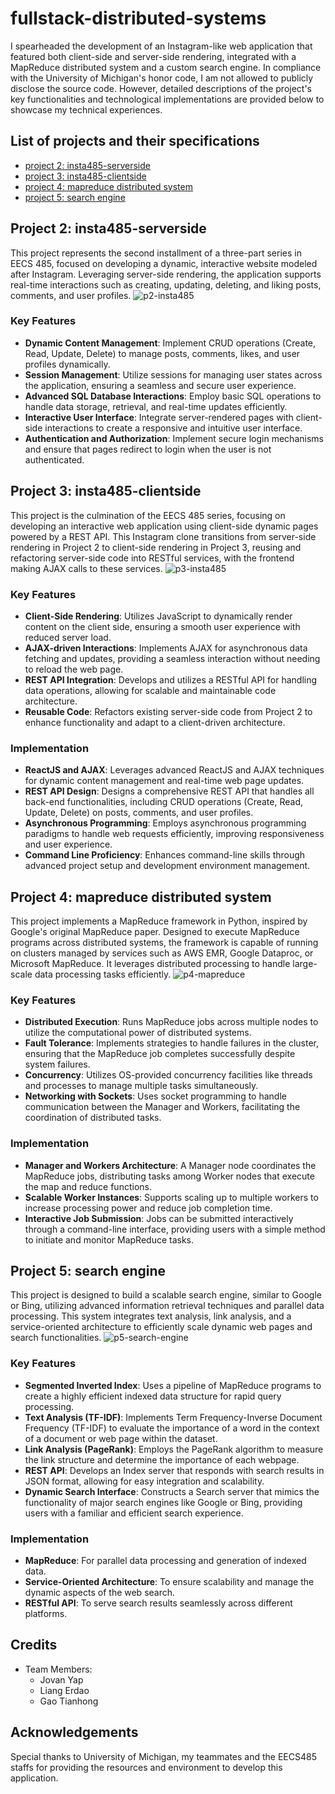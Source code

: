 # fullstack-distributed-systems
I spearheaded the development of an Instagram-like web application that featured both client-side and server-side rendering, integrated with a MapReduce distributed system and a custom search engine. In compliance with the University of Michigan's honor code, I am not allowed to publicly disclose the source code. However, detailed descriptions of the project's key functionalities and technological implementations are provided below to showcase my technical experiences.

## List of projects and their specifications
- [project 2: insta485-serverside](https://eecs485staff.github.io/p2-insta485-serverside/)
- [project 3: insta485-clientside](https://eecs485staff.github.io/p3-insta485-clientside/)
- [project 4: mapreduce distributed system](https://eecs485staff.github.io/p4-mapreduce/)
- [project 5: search engine](https://eecs485staff.github.io/p5-search-engine/)

## Project 2: insta485-serverside
This project represents the second installment of a three-part series in EECS 485, focused on developing a dynamic, interactive website modeled after Instagram. Leveraging server-side rendering, the application supports real-time interactions such as creating, updating, deleting, and liking posts, comments, and user profiles.
![p2-insta485](./p2-insta485.png)

### Key Features
- **Dynamic Content Management**: Implement CRUD operations (Create, Read, Update, Delete) to manage posts, comments, likes, and user profiles dynamically.
- **Session Management**: Utilize sessions for managing user states across the application, ensuring a seamless and secure user experience.
- **Advanced SQL Database Interactions**: Employ basic SQL operations to handle data storage, retrieval, and real-time updates efficiently.
- **Interactive User Interface**: Integrate server-rendered pages with client-side interactions to create a responsive and intuitive user interface.
- **Authentication and Authorization**: Implement secure login mechanisms and ensure that pages redirect to login when the user is not authenticated.

## Project 3: insta485-clientside
This project is the culmination of the EECS 485 series, focusing on developing an interactive web application using client-side dynamic pages powered by a REST API. This Instagram clone transitions from server-side rendering in Project 2 to client-side rendering in Project 3, reusing and refactoring server-side code into RESTful services, with the frontend making AJAX calls to these services.
![p3-insta485](./p3-insta485.png)

### Key Features
- **Client-Side Rendering**: Utilizes JavaScript to dynamically render content on the client side, ensuring a smooth user experience with reduced server load.
- **AJAX-driven Interactions**: Implements AJAX for asynchronous data fetching and updates, providing a seamless interaction without needing to reload the web page.
- **REST API Integration**: Develops and utilizes a RESTful API for handling data operations, allowing for scalable and maintainable code architecture.
- **Reusable Code**: Refactors existing server-side code from Project 2 to enhance functionality and adapt to a client-driven architecture.

### Implementation
- **ReactJS and AJAX**: Leverages advanced ReactJS and AJAX techniques for dynamic content management and real-time web page updates.
- **REST API Design**: Designs a comprehensive REST API that handles all back-end functionalities, including CRUD operations (Create, Read, Update, Delete) on posts, comments, and user profiles.
- **Asynchronous Programming**: Employs asynchronous programming paradigms to handle web requests efficiently, improving responsiveness and user experience.
- **Command Line Proficiency**: Enhances command-line skills through advanced project setup and development environment management.

## Project 4: mapreduce distributed system
This project implements a MapReduce framework in Python, inspired by Google's original MapReduce paper. Designed to execute MapReduce programs across distributed systems, the framework is capable of running on clusters managed by services such as AWS EMR, Google Dataproc, or Microsoft MapReduce. It leverages distributed processing to handle large-scale data processing tasks efficiently.
![p4-mapreduce](./p4-mapreduce.png)

### Key Features
- **Distributed Execution**: Runs MapReduce jobs across multiple nodes to utilize the computational power of distributed systems.
- **Fault Tolerance**: Implements strategies to handle failures in the cluster, ensuring that the MapReduce job completes successfully despite system failures.
- **Concurrency**: Utilizes OS-provided concurrency facilities like threads and processes to manage multiple tasks simultaneously.
- **Networking with Sockets**: Uses socket programming to handle communication between the Manager and Workers, facilitating the coordination of distributed tasks.

### Implementation
- **Manager and Workers Architecture**: A Manager node coordinates the MapReduce jobs, distributing tasks among Worker nodes that execute the map and reduce functions.
- **Scalable Worker Instances**: Supports scaling up to multiple workers to increase processing power and reduce job completion time.
- **Interactive Job Submission**: Jobs can be submitted interactively through a command-line interface, providing users with a simple method to initiate and monitor MapReduce tasks.

## Project 5: search engine 
This project is designed to build a scalable search engine, similar to Google or Bing, utilizing advanced information retrieval techniques and parallel data processing. This system integrates text analysis, link analysis, and a service-oriented architecture to efficiently scale dynamic web pages and search functionalities.
![p5-search-engine](./p5-search-engine.png)

### Key Features
- **Segmented Inverted Index**: Uses a pipeline of MapReduce programs to create a highly efficient indexed data structure for rapid query processing.
- **Text Analysis (TF-IDF)**: Implements Term Frequency-Inverse Document Frequency (TF-IDF) to evaluate the importance of a word in the context of a document or web page within the dataset.
- **Link Analysis (PageRank)**: Employs the PageRank algorithm to measure the link structure and determine the importance of each webpage.
- **REST API**: Develops an Index server that responds with search results in JSON format, allowing for easy integration and scalability.
- **Dynamic Search Interface**: Constructs a Search server that mimics the functionality of major search engines like Google or Bing, providing users with a familiar and efficient search experience.

### Implementation
- **MapReduce**: For parallel data processing and generation of indexed data.
- **Service-Oriented Architecture**: To ensure scalability and manage the dynamic aspects of the web search.
- **RESTful API**: To serve search results seamlessly across different platforms.

## Credits
- Team Members:
    - Jovan Yap
    - Liang Erdao
    - Gao Tianhong

## Acknowledgements
Special thanks to University of Michigan, my teammates and the EECS485 staffs for providing the resources and environment to develop this application.
